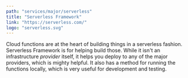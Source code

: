 ```yaml
---
path: "services/major/serverless"
title: "Serverless Framework"
link: "https://serverless.com/"
logo: "serverless.svg"
---
```


Cloud functions are at the heart of building things in a serverless fashion. Serverless Framework is for helping build those. While it isn't an infrastructure _provider_ itself, it helps you deploy to any of the major providers, which is mighty helpful. It also has a method for running the functions locally, which is very useful for development and testing.
